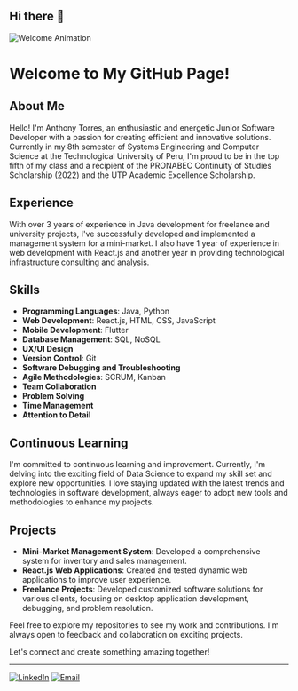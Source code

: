 ## Hi there 👋
<!-- Animación de bienvenida -->
![Welcome Animation](https://github.com/your-username/welcome-animation.gif)

# Welcome to My GitHub Page!

## About Me
Hello! I'm Anthony Torres, an enthusiastic and energetic Junior Software Developer with a passion for creating efficient and innovative solutions. Currently in my 8th semester of Systems Engineering and Computer Science at the Technological University of Peru, I'm proud to be in the top fifth of my class and a recipient of the PRONABEC Continuity of Studies Scholarship (2022) and the UTP Academic Excellence Scholarship.

## Experience
With over 3 years of experience in Java development for freelance and university projects, I've successfully developed and implemented a management system for a mini-market. I also have 1 year of experience in web development with React.js and another year in providing technological infrastructure consulting and analysis.

## Skills
- **Programming Languages**: Java, Python
- **Web Development**: React.js, HTML, CSS, JavaScript
- **Mobile Development**: Flutter
- **Database Management**: SQL, NoSQL
- **UX/UI Design**
- **Version Control**: Git
- **Software Debugging and Troubleshooting**
- **Agile Methodologies**: SCRUM, Kanban
- **Team Collaboration**
- **Problem Solving**
- **Time Management**
- **Attention to Detail**

## Continuous Learning
I'm committed to continuous learning and improvement. Currently, I'm delving into the exciting field of Data Science to expand my skill set and explore new opportunities. I love staying updated with the latest trends and technologies in software development, always eager to adopt new tools and methodologies to enhance my projects.

## Projects
- **Mini-Market Management System**: Developed a comprehensive system for inventory and sales management.
- **React.js Web Applications**: Created and tested dynamic web applications to improve user experience.
- **Freelance Projects**: Developed customized software solutions for various clients, focusing on desktop application development, debugging, and problem resolution.

Feel free to explore my repositories to see my work and contributions. I'm always open to feedback and collaboration on exciting projects.

Let's connect and create something amazing together!

---

[![LinkedIn](https://img.shields.io/badge/LinkedIn-Connect-blue)](https://www.linkedin.com/in/your-linkedin-profile)
[![Email](https://img.shields.io/badge/Email-Contact-red)](mailto:your-email@example.com)

<!--
**Jhan24b/Jhan24b** is a ✨ _special_ ✨ repository because its `README.md` (this file) appears on your GitHub profile.

Here are some ideas to get you started:

- 🔭 I’m currently working on ...
- 🌱 I’m currently learning ...
- 👯 I’m looking to collaborate on ...
- 🤔 I’m looking for help with ...
- 💬 Ask me about ...
- 📫 How to reach me: ...
- 😄 Pronouns: ...
- ⚡ Fun fact: ...
-->
